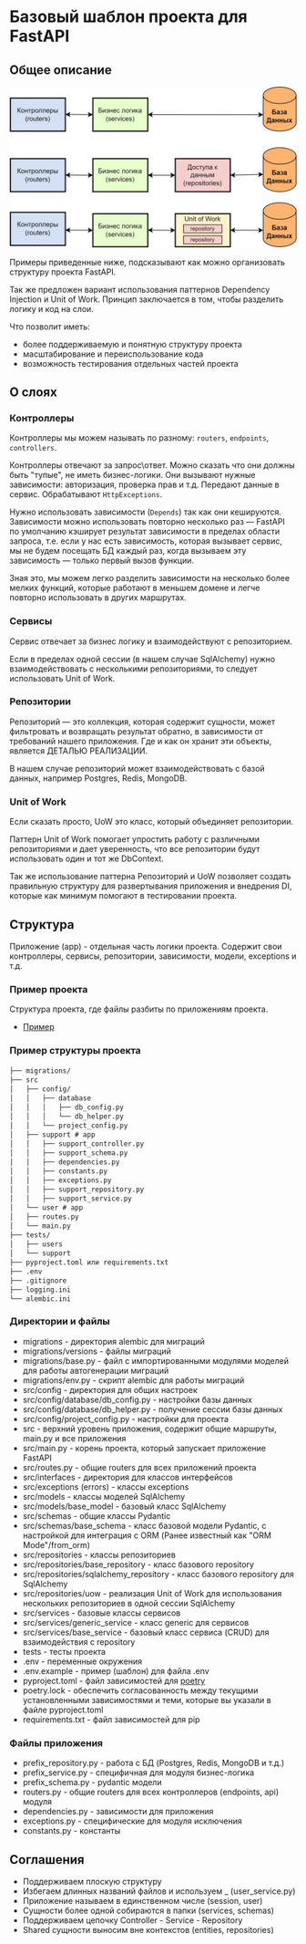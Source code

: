 # Базовый шаблон проекта для FastAPI

## Общее описание

<img src="/examples/uow.jpg"/>

Примеры приведенные ниже, подсказывают как можно организовать структуру проекта FastAPI.

Так же предложен вариант использования паттернов Dependency Injection и Unit of Work.
Принцип заключается в том, чтобы разделить логику и код на слои. 

Что позволит иметь:
- более поддерживаемую и понятную структуру проекта
- масштабирование и переиспользование кода
- возможность тестирования отдельных частей проекта

## О слоях

### Контроллеры 
Контроллеры мы можем называть по разному: `routers`, `endpoints`, `controllers`.

Контроллеры отвечают за запрос\ответ. Можно сказать что они должны быть "тупые", не иметь бизнес-логики.
Они вызывают нужные зависимости: авторизация, проверка прав и т.д. Передают данные в сервис. Обрабатывают 
`HttpExceptions`.

Нужно использовать зависимости (`Depends`) так как они кешируются.
Зависимости можно использовать повторно несколько раз — FastAPI по 
умолчанию кэширует результат зависимости в пределах области запроса, т.е. если у нас есть зависимость, 
которая вызывает сервис, мы не будем посещать БД каждый раз, когда вызываем эту 
зависимость — только первый вызов функции.

Зная это, мы можем легко разделить зависимости на несколько более мелких функций, которые работают в 
меньшем домене и легче повторно использовать в других маршрутах.

### Сервисы
Сервис отвечает за бизнес логику и взаимодействуют с репозиторием.

Если в пределах одной сессии (в нашем случае SqlAlchemy) нужно взаимодействовать с несколькими репозиториями, то
следует использовать Unit of Work.

### Репозитории
Репозиторий — это коллекция, которая содержит сущности, может фильтровать и возвращать
результат обратно, в зависимости от требований нашего приложения. Где и как он хранит эти объекты, 
является ДЕТАЛЬЮ РЕАЛИЗАЦИИ.

В нашем случае репозиторий может взаимодействовать с базой данных, например Postgres, Redis, MongoDB.

### Unit of Work
Если сказать просто, UoW это класс, который объединяет репозитории.

Паттерн Unit of Work помогает упростить работу с различными репозиториями и дает уверенность, что все 
репозитории будут использовать один и тот же DbContext.

Так же использование паттерна Репозиторий и UoW позволяет создать правильную структуру для развертывания 
приложения и внедрения DI, которые как минимум помогают в тестировании проекта.


## Структура
Приложение (app) - отдельная часть логики проекта. Содержит свои контроллеры, сервисы, репозитории,
зависимости, модели, exceptions и т.д.

### Пример проекта
Структура проекта, где файлы разбиты по приложениям проекта. 
- [Пример](./examples/app_support_2)

### Пример структуры проекта
```
├── migrations/
├── src
│   ├── config/
│   │   ├── database
│   │   │   ├── db_config.py
│   │   │   └── db_helper.py
│   │   └── project_config.py
│   ├── support # app
│   │   ├── support_controller.py
│   │   ├── support_schema.py
│   │   ├── dependencies.py
│   │   ├── constants.py
│   │   ├── exceptions.py
│   │   ├── support_repository.py
│   │   ├── support_service.py
│   └── user # app
│   ├── routes.py
│   └── main.py
├── tests/
│   ├── users
│   └── support
├── pyproject.toml или requirements.txt
├── .env
├── .gitignore
├── logging.ini
└── alembic.ini
```

### Директории и файлы

- migrations - директория alembic для миграций
- migrations/versions - файлы миграций
- migrations/base.py - файл с импортированными модулями моделей для работы автогенерации миграций
- migrations/env.py - скрипт alembic для работы миграций
- src/config - директория для общих настроек
- src/config/database/db_config.py - настройки базы данных
- src/config/database/db_helper.py - получение сессии базы данных
- src/config/project_config.py - настройки для проекта
- src - верхний уровень приложения, содержит общие маршруты, main.py и все приложения
- src/main.py - корень проекта, который запускает приложение FastAPI
- src/routes.py - общие routers для всех приложений проекта
- src/interfaces - директория для классов интерфейсов
- src/exceptions (errors) - классы exceptions
- src/models - классы моделей SqlAlchemy
- src/models/base_model - базовый класс SqlAlchemy
- src/schemas - общие классы Pydantic
- src/schemas/base_schema - класс базовой модели Pydantic, с настройкой для интеграция с ORM (Ранее известный 
как "ORM Mode"/from_orm)
- src/repositories - классы репозиториев
- src/repositories/base_repository - класс базового repository
- src/repositories/sqlalchemy_repository - класс базового repository для SqlAlchemy
- src/repositories/uow - реализация Unit of Work для использования нескольких репозиториев в одной 
сессии SqlAlchemy
- src/services - базовые классы сервисов
- src/services/generic_service - класс generic для сервисов
- src/services/base_service - базовый класс сервиса (CRUD) для взаимодействия с repository
- tests - тесты проекта
- .env - переменные окружения
- .env.example - пример (шаблон) для файла .env
- pyproject.toml - файл зависимостей для [poetry](https://python-poetry.org/docs/)
- poetry.lock - обеспечить согласованность между текущими установленными зависимостями и 
теми, которые вы указали в файле pyproject.toml
- requirements.txt - файл зависимостей для pip

### Файлы приложения

- prefix_repository.py - работа с БД (Postgres, Redis, MongoDB и т.д.)
- prefix_service.py - специфичная для модуля бизнес-логика
- prefix_schema.py - pydantic модели
- routers.py - общие routers для всех контроллеров (endpoints, api) модуля
- dependencies.py - зависимости для приложения
- exceptions.py - специфические для модуля исключения
- constants.py - константы

## Соглашения

- Поддерживаем плоскую структуру
- Избегаем длинных названий файлов и используем _ (user_service.py)
- Приложение называем в единственном числе (session, user)
- Сущности более одной собираются в папки (services, schemas)
- Поддерживаем цепочку Controller - Service - Repository
- Sharеd сущности выносим вне контекстов (entities, repositories)

